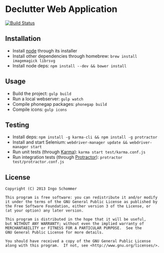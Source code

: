 # Declutter Web Application

[![Build Status](https://travis-ci.org/chillu/declutter.svg)](https://travis-ci.org/chillu/declutter)

## Installation

 * Install [node](http://nodejs.org) through its installer
 * Install other dependencies through homebrew: `brew install imagemagick librsvg`
 * Install node deps: `npm install --dev && bower install`

## Usage

 * Build the project: `gulp build`
 * Run a local webserver: `gulp watch`
 * Compile phonegap packages: `phonegap build`
 * Compile icons: `gulp icons`

## Testing

 * Install deps: `npm install -g karma-cli && npm install -g protractor`
 * Install and start Selenium: `webdriver-manager update && webdriver-manager start`
 * Run unit tests (through [Karma](https://karma-runner.github.io/)): `karma start test/karma.conf.js`
 * Run integration tests (through [Protractor](https://github.com/angular/protractor)): `protractor test/protractor.conf.js`

## License

	Copyright (C) 2013 Ingo Schommer

    This program is free software: you can redistribute it and/or modify
    it under the terms of the GNU General Public License as published by
    the Free Software Foundation, either version 3 of the License, or
    (at your option) any later version.

    This program is distributed in the hope that it will be useful,
    but WITHOUT ANY WARRANTY; without even the implied warranty of
    MERCHANTABILITY or FITNESS FOR A PARTICULAR PURPOSE.  See the
    GNU General Public License for more details.

    You should have received a copy of the GNU General Public License
    along with this program.  If not, see <http://www.gnu.org/licenses/>.